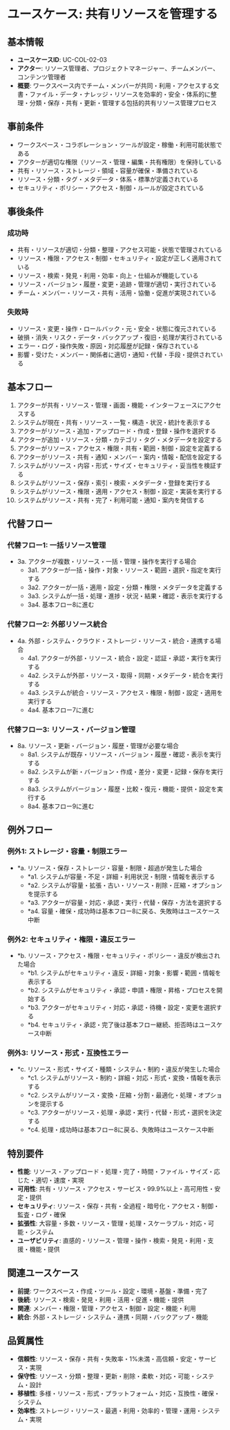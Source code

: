 # ユースケース: 共有リソースを管理する

## 基本情報
- **ユースケースID**: UC-COL-02-03
- **アクター**: リソース管理者、プロジェクトマネージャー、チームメンバー、コンテンツ管理者
- **概要**: ワークスペース内でチーム・メンバーが共同・利用・アクセスする文書・ファイル・データ・ナレッジ・リソースを効率的・安全・体系的に整理・分類・保存・共有・更新・管理する包括的共有リソース管理プロセス

## 事前条件
- ワークスペース・コラボレーション・ツールが設定・稼働・利用可能状態である
- アクターが適切な権限（リソース・管理・編集・共有権限）を保持している
- 共有・リソース・ストレージ・領域・容量が確保・準備されている
- リソース・分類・タグ・メタデータ・体系・標準が定義されている
- セキュリティ・ポリシー・アクセス・制御・ルールが設定されている

## 事後条件
### 成功時
- 共有・リソースが適切・分類・整理・アクセス可能・状態で管理されている
- リソース・権限・アクセス・制御・セキュリティ・設定が正しく適用されている
- リソース・検索・発見・利用・効率・向上・仕組みが機能している
- リソース・バージョン・履歴・変更・追跡・管理が適切・実行されている
- チーム・メンバー・リソース・共有・活用・協働・促進が実現されている

### 失敗時
- リソース・変更・操作・ロールバック・元・安全・状態に復元されている
- 破損・消失・リスク・データ・バックアップ・復旧・処理が実行されている
- エラー・ログ・操作失敗・原因・対応履歴が記録・保存されている
- 影響・受けた・メンバー・関係者に適切・通知・代替・手段・提供されている

## 基本フロー
1. アクターが共有・リソース・管理・画面・機能・インターフェースにアクセスする
2. システムが現在・共有・リソース・一覧・構造・状況・統計を表示する
3. アクターがリソース・追加・アップロード・作成・登録・操作を選択する
4. アクターが追加・リソース・分類・カテゴリ・タグ・メタデータを設定する
5. アクターがリソース・アクセス・権限・共有・範囲・制御・設定を定義する
6. アクターがリソース・共有・通知・メンバー・案内・情報・配信を設定する
7. システムがリソース・内容・形式・サイズ・セキュリティ・妥当性を検証する
8. システムがリソース・保存・索引・検索・メタデータ・登録を実行する
9. システムがリソース・権限・適用・アクセス・制御・設定・実装を実行する
10. システムがリソース・共有・完了・利用可能・通知・案内を発信する

## 代替フロー
### 代替フロー1: 一括リソース管理
- 3a. アクターが複数・リソース・一括・管理・操作を実行する場合
  - 3a1. アクターが一括・操作・対象・リソース・範囲・選択・指定を実行する
  - 3a2. アクターが一括・適用・設定・分類・権限・メタデータを定義する
  - 3a3. システムが一括・処理・進捗・状況・結果・確認・表示を実行する
  - 3a4. 基本フロー8に進む

### 代替フロー2: 外部リソース統合
- 4a. 外部・システム・クラウド・ストレージ・リソース・統合・連携する場合
  - 4a1. アクターが外部・リソース・統合・設定・認証・承認・実行を実行する
  - 4a2. システムが外部・リソース・取得・同期・メタデータ・統合を実行する
  - 4a3. システムが統合・リソース・アクセス・権限・制御・設定・適用を実行する
  - 4a4. 基本フロー7に進む

### 代替フロー3: リソース・バージョン管理
- 8a. リソース・更新・バージョン・履歴・管理が必要な場合
  - 8a1. システムが既存・リソース・バージョン・履歴・確認・表示を実行する
  - 8a2. システムが新・バージョン・作成・差分・変更・記録・保存を実行する
  - 8a3. システムがバージョン・履歴・比較・復元・機能・提供・設定を実行する
  - 8a4. 基本フロー9に進む

## 例外フロー
### 例外1: ストレージ・容量・制限エラー
- *a. リソース・保存・ストレージ・容量・制限・超過が発生した場合
  - *a1. システムが容量・不足・詳細・利用状況・制限・情報を表示する
  - *a2. システムが容量・拡張・古い・リソース・削除・圧縮・オプションを提示する
  - *a3. アクターが容量・対応・承認・実行・代替・保存・方法を選択する
  - *a4. 容量・確保・成功時は基本フロー8に戻る、失敗時はユースケース中断

### 例外2: セキュリティ・権限・違反エラー
- *b. リソース・アクセス・権限・セキュリティ・ポリシー・違反が検出された場合
  - *b1. システムがセキュリティ・違反・詳細・対象・影響・範囲・情報を表示する
  - *b2. システムがセキュリティ・承認・申請・権限・昇格・プロセスを開始する
  - *b3. アクターがセキュリティ・対応・承認・待機・設定・変更を選択する
  - *b4. セキュリティ・承認・完了後は基本フロー継続、拒否時はユースケース中断

### 例外3: リソース・形式・互換性エラー
- *c. リソース・形式・サイズ・種類・システム・制約・違反が発生した場合
  - *c1. システムがリソース・制約・詳細・対応・形式・変換・情報を表示する
  - *c2. システムがリソース・変換・圧縮・分割・最適化・処理・オプションを提示する
  - *c3. アクターがリソース・処理・承認・実行・代替・形式・選択を決定する
  - *c4. 処理・成功時は基本フロー8に戻る、失敗時はユースケース中断

## 特別要件
- **性能**: リソース・アップロード・処理・完了・時間・ファイル・サイズ・応じた・適切・速度・実現
- **可用性**: 共有・リソース・アクセス・サービス・99.9%以上・高可用性・安定・提供
- **セキュリティ**: リソース・保存・共有・全過程・暗号化・アクセス・制御・監査・ログ・確保
- **拡張性**: 大容量・多数・リソース・管理・処理・スケーラブル・対応・可能・システム
- **ユーザビリティ**: 直感的・リソース・管理・操作・検索・発見・利用・支援・機能・提供

## 関連ユースケース
- **前提**: ワークスペース・作成・ツール・設定・環境・基盤・準備・完了
- **後続**: リソース・検索・発見・利用・活用・促進・機能・提供
- **関連**: メンバー・権限・管理・アクセス・制御・設定・機能・利用
- **統合**: 外部・ストレージ・システム・連携・同期・バックアップ・機能

## 品質属性
- **信頼性**: リソース・保存・共有・失敗率・1%未満・高信頼・安定・サービス・実現
- **保守性**: リソース・分類・整理・更新・削除・柔軟・対応・可能・システム・設計
- **移植性**: 多様・リソース・形式・プラットフォーム・対応・互換性・確保・システム
- **効率性**: ストレージ・リソース・最適・利用・効率的・管理・運用・システム・実現